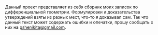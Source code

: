 Данный проект представляет из себя сборник моих записок по дифференциальной геометрии. Формулировки и доказательства утверждений взяты из разных мест, что-то я доказывал сам. Так что данный текст может содержать ошибки и опечатки, прошу сообщать о них на [pshenikita@gmail.com](mailto:pshenikita@gmail.com).

